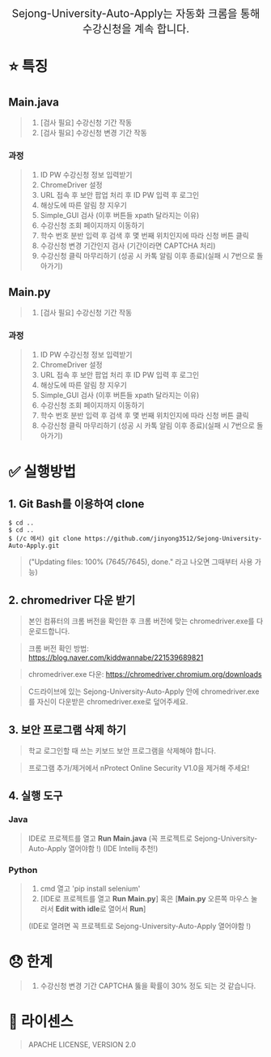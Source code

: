 <p align='center' style='font-size:150%'>Sejong-University-Auto-Apply는 자동화 크롬을 통해 수강신청을 계속 합니다.</p>

# :star: 특징

## Main.java
>1. [검사 필요] 수강신청 기간 작동
>2. [검사 필요] 수강신청 변경 기간 작동

### 과정
>1. ID PW 수강신청 정보 입력받기
>2. ChromeDriver 설정
>3. URL 접속 후 보안 팝업 처리 후 ID PW 입력 후 로그인
>4. 해상도에 따른 알림 창 지우기
>5. Simple_GUI 검사 (이후 버튼들 xpath 달라지는 이유)
>6. 수강신청 조회 페이지까지 이동하기
>7. 학수 번호 분반 입력 후 검색 후 몇 번째 위치인지에 따라 신청 버튼 클릭
>8. 수강신청 변경 기간인지 검사 (기간이라면 CAPTCHA 처리)
>9. 수강신청 클릭 마무리하기 (성공 시 카톡 알림 이후 종료)(실패 시 7번으로 돌아가기)

## Main.py
>1. [검사 필요] 수강신청 기간 작동

### 과정
>1. ID PW 수강신청 정보 입력받기
>2. ChromeDriver 설정
>3. URL 접속 후 보안 팝업 처리 후 ID PW 입력 후 로그인
>4. 해상도에 따른 알림 창 지우기
>5. Simple_GUI 검사 (이후 버튼들 xpath 달라지는 이유)
>6. 수강신청 조회 페이지까지 이동하기
>7. 학수 번호 분반 입력 후 검색 후 몇 번째 위치인지에 따라 신청 버튼 클릭
>8. 수강신청 클릭 마무리하기 (성공 시 카톡 알림 이후 종료)(실패 시 7번으로 돌아가기)


# :white_check_mark: 실행방법

## 1.  Git Bash를 이용하여 clone
```    
$ cd .. 
$ cd .. 
$ (/c 에서) git clone https://github.com/jinyong3512/Sejong-University-Auto-Apply.git
```    
>("Updating files: 100% (7645/7645), done." 라고 나오면 그때부터 사용 가능)

## 2.  chromedriver 다운 받기

>본인 컴퓨터의 크롬 버전을 확인한 후 크롬 버전에 맞는 chromedriver.exe를 다운로드합니다.

>크롬 버전 확인 방법: https://blog.naver.com/kiddwannabe/221539689821

>chromedriver.exe 다운: https://chromedriver.chromium.org/downloads

>C드라이브에 있는 Sejong-University-Auto-Apply 안에 chromedriver.exe를 자신이 다운받은 chromedriver.exe로 덮어주세요.

## 3.  보안 프로그램 삭제 하기

>학교 로그인할 때 쓰는 키보드 보안 프로그램을 삭제해야 합니다.

>프로그램 추가/제거에서 nProtect Online Security V1.0을 제거해 주세요!



## 4.  실행 도구

### Java  
>IDE로 프로젝트를 열고 **Run Main.java**
>(꼭 프로젝트로 Sejong-University-Auto-Apply 열어야함 !)
>(IDE Intellij 추천!)

### Python  
>1. cmd 열고 'pip install selenium'
>2. [IDE로 프로젝트를 열고 **Run Main.py**] 혹은 [**Main.py** 오른쪽 마우스 눌러서 **Edit with idle**로 열어서 **Run**]
>
>(IDE로 열려면 꼭 프로젝트로 Sejong-University-Auto-Apply 열어야함 !)


# 😞 한계
>1. 수강신청 변경 기간 CAPTCHA 뚫을 확률이 30% 정도 되는 것 같습니다.

# :page_with_curl: 라이센스
>APACHE LICENSE, VERSION 2.0
